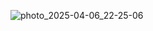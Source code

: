 ![photo_2025-04-06_22-25-06](https://github.com/user-attachments/assets/ed3c3b51-3b2f-4469-bd4f-5085bcd1807b)
